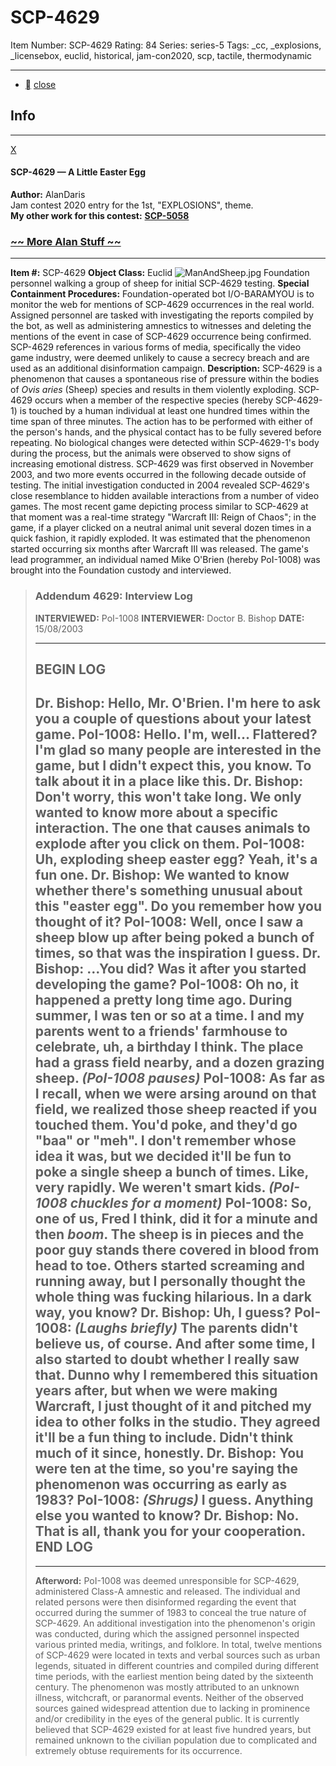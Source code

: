 # SCP-4629
Item Number: SCP-4629
Rating: 84
Series: series-5
Tags: _cc, _explosions, _licensebox, euclid, historical, jam-con2020, scp, tactile, thermodynamic

---

  * [](javascript:;)
[close](javascript:;)
## Info
* * *
[X](javascript:;)
#### SCP-4629 — A Little Easter Egg
**Author:** AlanDaris  
Jam contest 2020 entry for the 1st, "EXPLOSIONS", theme.  
**My other work for this contest:** **[SCP-5058](/scp-5058)**
### [~~ More Alan Stuff ~~](http://www.scp-wiki.net/alandaris)
* * *

**Item #:** SCP-4629
**Object Class:** Euclid
![ManAndSheep.jpg](https://scp-wiki.wdfiles.com/local--files/scp-4629/ManAndSheep.jpg)
Foundation personnel walking a group of sheep for initial SCP-4629 testing.
**Special Containment Procedures:** Foundation-operated bot I/O-BARAMYOU is to monitor the web for mentions of SCP-4629 occurrences in the real world. Assigned personnel are tasked with investigating the reports compiled by the bot, as well as administering amnestics to witnesses and deleting the mentions of the event in case of SCP-4629 occurrence being confirmed.
SCP-4629 references in various forms of media, specifically the video game industry, were deemed unlikely to cause a secrecy breach and are used as an additional disinformation campaign.
**Description:** SCP-4629 is a phenomenon that causes a spontaneous rise of pressure within the bodies of _Ovis aries_ (Sheep) species and results in them violently exploding. SCP-4629 occurs when a member of the respective species (hereby SCP-4629-1) is touched by a human individual at least one hundred times within the time span of three minutes. The action has to be performed with either of the person's hands, and the physical contact has to be fully severed before repeating.
No biological changes were detected within SCP-4629-1's body during the process, but the animals were observed to show signs of increasing emotional distress. SCP-4629 was first observed in November 2003, and two more events occurred in the following decade outside of testing.
The initial investigation conducted in 2004 revealed SCP-4629's close resemblance to hidden available interactions from a number of video games. The most recent game depicting process similar to SCP-4629 at that moment was a real-time strategy "Warcraft III: Reign of Chaos"; in the game, if a player clicked on a neutral animal unit several dozen times in a quick fashion, it rapidly exploded. It was estimated that the phenomenon started occurring six months after Warcraft III was released. The game's lead programmer, an individual named Mike O'Brien (hereby PoI-1008) was brought into the Foundation custody and interviewed.
> ### Addendum 4629: Interview Log
> **INTERVIEWED:** PoI-1008
> **INTERVIEWER:** Doctor B. Bishop
> **DATE:** 15/08/2003
> * * *
> BEGIN LOG  
> ---  
> **Dr. Bishop:** Hello, Mr. O'Brien. I'm here to ask you a couple of questions about your latest game.
> **PoI-1008:** Hello. I'm, well… Flattered? I'm glad so many people are interested in the game, but I didn't expect this, you know. To talk about it in a place like this.
> **Dr. Bishop:** Don't worry, this won't take long. We only wanted to know more about a specific interaction. The one that causes animals to explode after you click on them.
> **PoI-1008:** Uh, exploding sheep easter egg? Yeah, it's a fun one.
> **Dr. Bishop:** We wanted to know whether there's something unusual about this "easter egg". Do you remember how you thought of it?
> **PoI-1008:** Well, once I saw a sheep blow up after being poked a bunch of times, so that was the inspiration I guess.
> **Dr. Bishop:** …You did? Was it after you started developing the game?
> **PoI-1008:** Oh no, it happened a pretty long time ago. During summer, I was ten or so at a time. I and my parents went to a friends' farmhouse to celebrate, uh, a birthday I think. The place had a grass field nearby, and a dozen grazing sheep.
> _(PoI-1008 pauses)_
> **PoI-1008:** As far as I recall, when we were arsing around on that field, we realized those sheep reacted if you touched them. You'd poke, and they'd go "baa" or "meh". I don't remember whose idea it was, but we decided it'll be fun to poke a single sheep a bunch of times. Like, very rapidly. We weren't smart kids.
> _(PoI-1008 chuckles for a moment)_
> **PoI-1008:** So, one of us, Fred I think, did it for a minute and then _boom_. The sheep is in pieces and the poor guy stands there covered in blood from head to toe. Others started screaming and running away, but I personally thought the whole thing was fucking hilarious. In a dark way, you know?
> **Dr. Bishop:** Uh, I guess?
> **PoI-1008:** _(Laughs briefly)_ The parents didn't believe us, of course. And after some time, I also started to doubt whether I really saw that. Dunno why I remembered this situation years after, but when we were making Warcraft, I just thought of it and pitched my idea to other folks in the studio. They agreed it'll be a fun thing to include. Didn't think much of it since, honestly.
> **Dr. Bishop:** You were ten at the time, so you're saying the phenomenon was occurring as early as 1983?
> **PoI-1008:** _(Shrugs)_ I guess. Anything else you wanted to know?
> **Dr. Bishop:** No. That is all, thank you for your cooperation.
> END LOG  
> ---  
> * * *
> **Afterword:** PoI-1008 was deemed unresponsible for SCP-4629, administered Class-A amnestic and released. The individual and related persons were then disinformed regarding the event that occurred during the summer of 1983 to conceal the true nature of SCP-4629.
> An additional investigation into the phenomenon's origin was conducted, during which the assigned personnel inspected various printed media, writings, and folklore. In total, twelve mentions of SCP-4629 were located in texts and verbal sources such as urban legends, situated in different countries and compiled during different time periods, with the earliest mention being dated by the sixteenth century. The phenomenon was mostly attributed to an unknown illness, witchcraft, or paranormal events. Neither of the observed sources gained widespread attention due to lacking in prominence and/or credibility in the eyes of the general public.
> It is currently believed that SCP-4629 existed for at least five hundred years, but remained unknown to the civilian population due to complicated and extremely obtuse requirements for its occurrence.
